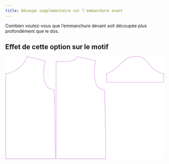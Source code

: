```yaml
---
title: Découpe supplémentaire sur l'emmanchure avant
---
```


Combien voulez-vous que l’emmanchure devant soit découpée plus profondément que le dos.

## Effet de cette option sur le motif

![Cette image montre l'effet de cette option en superposant plusieurs variantes qui ont une valeur différente pour cette option](teagan_frontarmholedeeper_sample.svg "Effet de cette option sur le motif")
